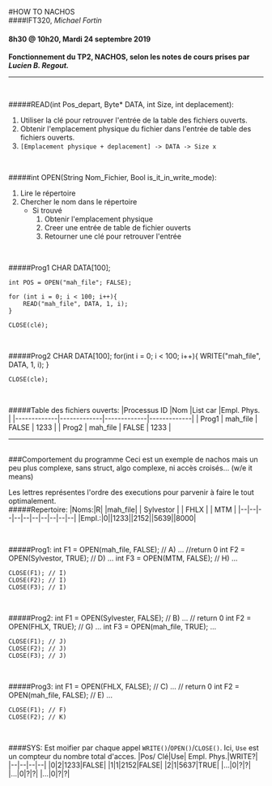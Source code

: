 #HOW TO NACHOS
<br>
####IFT320, *Michael Fortin*
#### 8h30 @ 10h20, Mardi 24 septembre 2019

**Fonctionnement du TP2, NACHOS, selon les notes de cours prises par *Lucien B. Regout.***

---
<br>

#####READ(int Pos_depart, Byte* DATA, int Size, int deplacement):

1. Utiliser la clé pour retrouver l'entrée de la table des fichiers ouverts.
2. Obtenir l'emplacement physique du fichier dans l'entrée de table des fichiers ouverts.
3.  `[Emplacement physique + deplacement] -> DATA -> Size x`

<br>

#####int OPEN(String Nom_Fichier, Bool is_it_in_write_mode):
1. Lire le répertoire
2. Chercher le nom dans le répertoire
   - Si trouvé
        1. Obtenir l'emplacement physique
        2. Creer une entrée de table de fichier ouverts
        3. Retourner une clé pour retrouver l'entrée

<br>

#####Prog1 
    CHAR DATA[100];
    
    int POS = OPEN("mah_file"; FALSE);

    for (int i = 0; i < 100; i++){
        READ("mah_file", DATA, 1, i);
    }
    
    CLOSE(clé);

<br>

#####Prog2
    CHAR DATA[100];
    for(int i = 0; i < 100; i++){
        WRITE("mah_file", DATA, 1, i);
    }
    
    CLOSE(cle);

<br>

#####Table des fichiers ouverts:
|Processus ID |Nom |List car |Empl. Phys. |
|-------------|-------------|-------------|-------------|
| Prog1 | mah_file | FALSE | 1233 |
| Prog2 | mah_file | FALSE | 1233 |

---
<br>
###Comportement du programme
Ceci est un exemple de nachos mais un peu plus complexe, sans struct, algo complexe, ni accès croisés... (w/e it means)

Les lettres représentes l'ordre des executions pour parvenir à faire le tout optimalement.
<br>
#####Repertoire:
|Noms:|R| |mah_file| | Sylvestor | | FHLX | | MTM |
|--|--|--|--|--|--|--|--|--|--|
|Empl.:|0||1233||2152||5639||8000|

<br>

#####Prog1:
    int F1 = OPEN(mah_file, FALSE); // A)
        ... //return 0
    int F2 = OPEN(Sylvestor, TRUE); // D)
        ...
    int F3 = OPEN(MTM, FALSE); // H)
        ...
    
    CLOSE(F1); // I)
    CLOSE(F2); // I)
    CLOSE(F3); // I)

<br>

#####Prog2:
    int F1 = OPEN(Sylvester, FALSE); // B)
        ... // return 0
    int F2 = OPEN(FHLX, TRUE); // G)
        ...
    int F3 = OPEN(mah_file, TRUE);
        ...
    
    CLOSE(F1); // J)
    CLOSE(F2); // J)
    CLOSE(F3); // J)

<br>

#####Prog3:
    int F1 = OPEN(FHLX, FALSE); // C)
        ... // return 0
    int F2 = OPEN(mah_file, FALSE); // E)
        ...
    
    CLOSE(F1); // F)
    CLOSE(F2); // K)

<br>

####SYS:
Est moifier par chaque appel `WRITE()`/`OPEN()`/`CLOSE()`.
Ici, `Use` est un compteur du nombre total d'acces. 
|Pos/ Clé|Use| Empl. Phys.|WRITE?|
|--|--|--|--|
|0|2|1233|FALSE|
|1|1|2152|FALSE|
|2|1|5637|TRUE|
|...|0|?|?|
|...|0|?|?|
|...|0|?|?|
